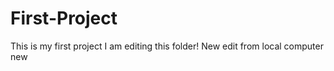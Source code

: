 # First-Project
This is my first project
I am editing this folder! 
New edit from local computer
new